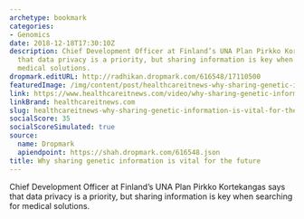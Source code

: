 ```yaml
---
archetype: bookmark
categories:
- Genomics
date: 2018-12-18T17:30:10Z
description: Chief Development Officer at Finland’s UNA Plan Pirkko Kortekangas says
  that data privacy is a priority, but sharing information is key when searching for
  medical solutions.
dropmark.editURL: http://radhikan.dropmark.com/616548/17110500
featuredImage: /img/content/post/healthcareitnews-why-sharing-genetic-information-is-vital-for-the-future.jpg
link: https://www.healthcareitnews.com/video/why-sharing-genetic-information-vital-future
linkBrand: healthcareitnews.com
slug: healthcareitnews-why-sharing-genetic-information-is-vital-for-the-future
socialScore: 35
socialScoreSimulated: true
source:
  name: Dropmark
  apiendpoint: https://shah.dropmark.com/616548.json
title: Why sharing genetic information is vital for the future
---
```

Chief Development Officer at Finland’s UNA Plan Pirkko Kortekangas says that data privacy is a priority, but sharing information is key when searching for medical solutions.
